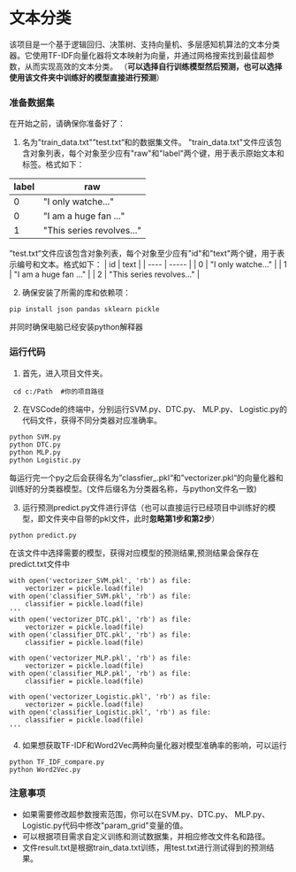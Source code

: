 # 文本分类

该项目是一个基于逻辑回归、决策树、支持向量机、多层感知机算法的文本分类器。它使用TF-IDF向量化器将文本映射为向量，并通过网格搜索找到最佳超参数，从而实现高效的文本分类。
（**可以选择自行训练模型然后预测，也可以选择使用该文件夹中训练好的模型直接进行预测**）

### 准备数据集

在开始之前，请确保你准备好了：
1. 名为"train_data.txt"”test.txt“和的数据集文件。
"train_data.txt"文件应该包含对象列表，每个对象至少应有"raw"和"label"两个键，用于表示原始文本和标签。格式如下：

| label | raw |
| ----  | ----- | 
| 0  | "I only watche..." | 
| 0 | "I am a huge fan ..." | 
| 1 | "This series revolves..." | 

”test.txt“文件应该包含对象列表，每个对象至少应有"id"和"text"两个键，用于表示编号和文本。格式如下：
| id | text |
| ----  | ----- | 
| 0  | "I only watche..." | 
| 1 | "I am a huge fan ..." | 
| 2 | "This series revolves..." | 




2. 确保安装了所需的库和依赖项：
```
pip install json pandas sklearn pickle
```
并同时确保电脑已经安装python解释器


### 运行代码

1. 首先，进入项目文件夹。
```
 cd c:/Path  #你的项目路径
```
2. 在VSCode的终端中，分别运行SVM.py、DTC.py、 MLP.py、 Logistic.py的代码文件，获得不同分类器对应准确率。
```
python SVM.py
python DTC.py
python MLP.py
python Logistic.py
```
每运行完一个py之后会获得名为”classfier_.pkl“和”vectorizer.pkl“的向量化器和训练好的分类器模型。(文件后缀名为分类器名称，与python文件名一致)

3. 运行预测predict.py文件进行评估（也可以直接运行已经项目中训练好的模型，即文件夹中自带的pkl文件，此时**忽略第1步和第2步**）

```
python predict.py
```
在该文件中选择需要的模型，获得对应模型的预测结果,预测结果会保存在predict.txt文件中
```
with open('vectorizer_SVM.pkl', 'rb') as file:
    vectorizer = pickle.load(file)
with open('classifier_SVM.pkl', 'rb') as file:
    classifier = pickle.load(file)
'''
with open('vectorizer_DTC.pkl', 'rb') as file:
    vectorizer = pickle.load(file)
with open('classifier_DTC.pkl', 'rb') as file:
    classifier = pickle.load(file)

with open('vectorizer_MLP.pkl', 'rb') as file:
    vectorizer = pickle.load(file)
with open('classifier_MLP.pkl', 'rb') as file:
    classifier = pickle.load(file)

with open('vectorizer_Logistic.pkl', 'rb') as file:
    vectorizer = pickle.load(file)
with open('classifier_Logistic.pkl', 'rb') as file:
    classifier = pickle.load(file)
'''
```
4. 如果想获取TF-IDF和Word2Vec两种向量化器对模型准确率的影响，可以运行
```
python TF_IDF_compare.py
python Word2Vec.py
```


### 注意事项


- 如果需要修改超参数搜索范围，你可以在SVM.py、DTC.py、 MLP.py、 Logistic.py代码中修改"param_grid"变量的值。
- 可以根据项目需求自定义训练和测试数据集，并相应修改文件名和路径。
- 文件result.txt是根据train_data.txt训练，用test.txt进行测试得到的预测结果。
